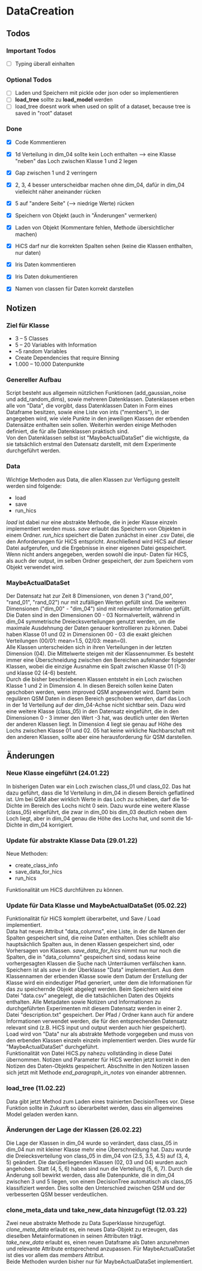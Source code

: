 # DataCreation

## Todos

### Important Todos
* [ ] Typing überall einhalten

### Optional Todos
* [ ] Laden und Speichern mit pickle oder json oder so implementieren
* [ ] __load_tree__ sollte zu __load_model__ werden
* [ ] load_tree doesnt work when used on split of a dataset, because tree is saved in "root" dataset

### Done
* [x] Code Kommentieren
* [x] 1d Verteilung in dim_04 sollte kein Loch enthalten --> eine Klasse "neben" das Loch
zwischen Klasse 1 und 2 legen
* [x] Gap zwischen 1 und 2 verringern
* [x] 2, 3, 4 besser unterscheidbar machen ohne dim_04, dafür in dim_04 vielleicht näher aneinander
rücken
* [x] 5 auf "andere Seite" (--> niedrige Werte) rücken
* [x] Speichern von Objekt (auch in "Änderungen" vermerken)
* [x] Laden von Objekt (Kommentare fehlen, Methode übersichtlicher machen)
* [x] HiCS darf nur die korrekten Spalten sehen (keine die Klassen enthalten, nur daten)
* [x] Iris Daten kommentieren
* [x] Iris Daten dokumentieren
* [x] Namen von classen für Daten korrekt darstellen


## Notizen

### Ziel für Klasse
* 3 – 5 Classes
* 5 – 20 Variables with Information
* ~5 random Variables
* Create Dependencies that require Binning
* 1.000 – 10.000 Datenpunkte

### Genereller Aufbau
Script besteht aus allgemein nützlichen Funktionen (add_gaussian_noise und add_random_dims),
sowie mehreren Datenklassen. Datenklassen erben alle von "Data", die vorgibt, dass
Datenklassen Daten in Form eines Dataframe besitzen, sowie eine Liste von ints
("members"), in der angegeben wird, wie viele Punkte in den jeweiligen Klassen
der erbenden Datensätze enthalten sein sollen. Weiterhin werden einige Methoden definiert,
die für alle Datenklassen praktisch sind.\
Von den Datenklassen selbst ist "MaybeActualDataSet" die wichtigste, da sie
tatsächlich erstmal den Datensatz darstellt, mit dem Experimente durchgeführt werden.

### Data
Wichtige Methoden aus Data, die allen Klassen zur Verfügung gestellt werden sind
folgende:

* load
* save
* run_hics

_load_ ist dabei nur eine abstrakte Methode, die in jeder Klasse einzeln implementiert
werden muss. _save_ erlaubt das Speichern von Objekten in einem Ordner. _run_hics_ 
speichert die Daten zunächst in einer .csv Datei, die den Anforderungen für HiCS 
entspricht. Anschließend wird HiCS auf dieser Datei aufgerufen, und die Ergebnisse in
einer eigenen Datei gespeichert. Wenn nicht anders angegeben, werden sowohl die input-
Daten für HiCS, als auch der output, im selben Ordner gespeichert, der zum Speichern 
vom Objekt verwendet wird.

### MaybeActualDataSet
Der Datensatz hat zur Zeit 8 Dimensionen, von denen 3 ("rand_00", "rand_01", "rand_02")
nur mit zufälligen Werten gefüllt sind. Die weiteren Dimensionen ("dim_00" - "dim_04")
sind mit relevanter Information gefüllt. Die Daten sind in den Dimensionen 00 - 03
Normalverteilt, während in dim_04 symmetrische Dreiecksverteilungen genutzt werden,
um die maximale Ausdehnung der Daten genauer kontrollieren zu können. Dabei haben
Klasse 01 und 02 in Dimensionen 00 - 03 die exakt gleichen Verteilungen (00/01: mean=1.5,
02/03: mean=0).\
Alle Klassen unterscheiden sich in ihren Verteilungen in der letzten Dimension
(04). Die Mittelwerte steigen mit der Klassennummer. Es besteht immer eine Überschneidung
zwischen den Bereichen aufeinander folgender Klassen, wobei die einzige Ausnahme ein Spalt
zwischen Klasse 01 (1-3) und klasse 02 (4-6) besteht.\
Durch die bisher beschriebenen Klassen entsteht in ein Loch zwischen Klasse 1 und 2 in
Dimension 4. In diesen Bereich sollen keine Daten geschoben werden, wenn improved QSM
angewendet wird. Damit beim regulären QSM Daten in diesen Bereich geschoben werden, darf
das Loch in der 1d Verteilung auf der dim_04-Achse nicht sichtbar sein. Dazu wird eine
weitere Klasse (class_05) in den Datensatz eingeführt, die in den Dimensionen 0 - 3 immer
den Wert -3 hat, was deutlich unter den Werten der anderen Klassen liegt. In Dimension 4
liegt sie genau auf Höhe des Lochs zwischen Klasse 01 und 02. 05 hat keine wirkliche
Nachbarschaft mit den anderen Klassen, sollte aber eine herausforderung für QSM darstellen.

## Änderungen
### Neue Klasse eingeführt (24.01.22)
In bisherigen Daten war ein Loch zwischen class_01 und class_02. Das hat dazu geführt, dass
die 1d Verteilung in dim_04 in diesem Bereich geflatlined ist. Um bei QSM aber wirklich Werte
in das Loch zu schieben, darf die 1d-Dichte im Bereich des Lochs nicht 0 sein. Dazu
wurde eine weitere Klasse (class_05) eingeführt, die zwar in dim_00 bis dim_03 deutlich
neben dem Loch liegt, aber in dim_04 genau die Höhe des Lochs hat, und somit die 1d-
Dichte in dim_04 korrigiert.

### Update für abstrakte Klasse Data (29.01.22)
Neue Methoden:
* create_class_info
* save_data_for_hics
* run_hics

Funktionalität um HiCS durchführen zu können.

### Update für Data Klasse und MaybeActualDataSet (05.02.22)
Funktionalität für HiCS komplett überarbeitet, und Save / Load implementiert.\
Data hat neues Attribut "data_columns", eine Liste, in der die Namen der Spalten gespeichert sind,
die reine Daten enthalten. Dies schließt also hauptsächlich Spalten aus, in denen Klassen gespeichert
sind, oder Vorhersagen von Klassen. _save_data_for_hics_ nimmt nun nur noch die Spalten, die in
"data_columns" gespeichert sind, sodass keine vorhergesagten Klassen die Suche nach Unterräumen
verfälschen kann.\
Speichern ist als _save_ in der Überklasse "Data" implementiert. Aus dem Klassennamen der erbenden
Klasse sowie dem Datum der Erstellung der Klasse wird ein eindeutiger Pfad generiert, unter dem die
Informationen für das zu speichernde Objekt abgelegt werden. Beim Speichern wird eine Datei "data.csv"
anegelegt, die die tatsächlichen Daten des Objekts enthalten. Alle Metadaten sowie Notizen und
Informationen zu durchgeführten Experimenten mit diesem Datensatz werden in einer 2. Datei
"description.txt" gespeichert. Der Pfad / Ordner kann auch für andere Informationen verwendet werden,
die für den entsprechenden Datensatz relevant sind (z.B. HiCS input und output werden auch hier
gespeichert).\
Load wird von "Data" nur als abstrakte Methode vorgegeben und muss von den erbenden Klassen einzeln
einzeln implementiert werden. Dies wurde für "MaybeActualDataSet" durchgeführt.\
Funktionalität von Datei HiCS.py nahezu vollständing in diese Datei übernommen. Notizen und Parameter
für HiCS werden jetzt korrekt in den Notizen des Daten-Objekts gespeichert. Abschnitte in den 
Notizen lassen sich jetzt mit Methode _end_paragraph_in_notes_ von einander abtrennen.

### load_tree (11.02.22)

Data gibt jetzt Method zum Laden eines trainierten DecisionTrees vor. Diese Funktion
sollte in Zukunft so überarbeitet werden, dass ein allgemeines Model geladen werden
kann.

### Änderungen der Lage der Klassen (26.02.22)

Die Lage der Klassen in dim_04 wurde so verändert, dass class_05 in dim_04 nun mit
kleiner Klasse mehr eine Überschneidung hat. Dazu wurde die Dreiecksverteilung von
class_05 in dim_04 von (2.5, 3.5, 4.5) auf (3, 4, 5) geändert. Die darüberliegenden
Klassen (02, 03 und 04) wurden auch angehoben. Statt (4, 5, 6) haben sind nun die
Verteilung (5, 6, 7). Durch die Änderung soll bewirkt werden, dass alle Datenpunkte,
die in dim_04 zwischen 3 und 5 liegen, von einem DecisionTree automatisch als 
class_05 klassifiziert werden. Dies sollte den Unterschied zwischen QSM und der
verbesserten QSM besser verdeutlichen.

### clone_meta_data und take_new_data hinzugefügt (12.03.22)

Zwei neue abstrakte Methode zu Data Superklasse hinzugefügt. _clone_meta_data_ erlaubt es,
ein neues Data-Objekt zu erzeugen, das dieselben Metainformationen in seinen Attributen 
trägt.\
_take_new_data_ erlaubt es, einen neuen Dataframe als Daten anzunehmen und relevante Attribute
entsprechend anzupassen. Für MaybeActualDataSet ist dies vor allem das _members_ Attribut.\
Beide Methoden wurden bisher nur für MaybeActualDataSet implementiert.